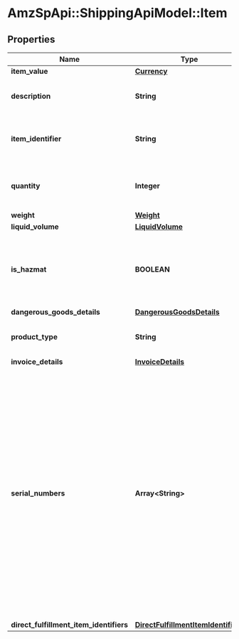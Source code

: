 # AmzSpApi::ShippingApiModel::Item

## Properties
Name | Type | Description | Notes
------------ | ------------- | ------------- | -------------
**item_value** | [**Currency**](Currency.md) |  | [optional] 
**description** | **String** | The product description of the item. | [optional] 
**item_identifier** | **String** | A unique identifier for an item provided by the client. | [optional] 
**quantity** | **Integer** | The number of units. This value is required. | 
**weight** | [**Weight**](Weight.md) |  | [optional] 
**liquid_volume** | [**LiquidVolume**](LiquidVolume.md) |  | [optional] 
**is_hazmat** | **BOOLEAN** | When true, the item qualifies as hazardous materials (hazmat). Defaults to false. | [optional] 
**dangerous_goods_details** | [**DangerousGoodsDetails**](DangerousGoodsDetails.md) |  | [optional] 
**product_type** | **String** | The product type of the item. | [optional] 
**invoice_details** | [**InvoiceDetails**](InvoiceDetails.md) |  | [optional] 
**serial_numbers** | **Array&lt;String&gt;** | A list of unique serial numbers in an Amazon package that can be used to guarantee non-fraudulent items. The number of serial numbers in the list must be less than or equal to the quantity of items being shipped. Only applicable when channel source is Amazon. | [optional] 
**direct_fulfillment_item_identifiers** | [**DirectFulfillmentItemIdentifiers**](DirectFulfillmentItemIdentifiers.md) |  | [optional] 

